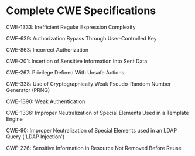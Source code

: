 

# Complete CWE Specifications

CWE-1333: Inefficient Regular Expression Complexity

CWE-639: Authorization Bypass Through User-Controlled Key

CWE-863: Incorrect Authorization

CWE-201: Insertion of Sensitive Information Into Sent Data

CWE-267: Privilege Defined With Unsafe Actions

CWE-338: Use of Cryptographically Weak Pseudo-Random Number Generator (PRNG)

CWE-1390: Weak Authentication

CWE-1336: Improper Neutralization of Special Elements Used in a Template Engine

CWE-90: Improper Neutralization of Special Elements used in an LDAP Query ('LDAP Injection')

CWE-226: Sensitive Information in Resource Not Removed Before Reuse
